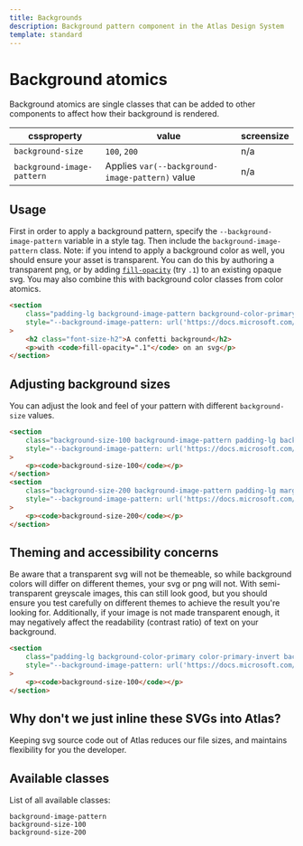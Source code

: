 ```yaml
---
title: Backgrounds
description: Background pattern component in the Atlas Design System
template: standard
---
```


# Background atomics

Background atomics are single classes that can be added to other components to affect how their background is rendered.

| cssproperty                | value                                           | screensize |
| -------------------------- | ----------------------------------------------- | ---------- |
| `background-size`          | `100`, `200`                                    | n/a        |
| `background-image-pattern` | Applies `var(--background-image-pattern)` value | n/a        |

## Usage

First in order to apply a background pattern, specify the `--background-image-pattern` variable in a style tag. Then include the `background-image-pattern` class. Note: if you intend to apply a background color as well, you should ensure your asset is transparent. You can do this by authoring a transparent png, or by adding [`fill-opacity`](https://developer.mozilla.org/en-US/docs/Web/SVG/Attribute/fill-opacity) (try `.1`) to an existing opaque svg. You may also combine this with background color classes from color atomics.

```html
<section
	class="padding-lg background-image-pattern background-color-primary color-primary-invert"
	style="--background-image-pattern: url('https://docs.microsoft.com/en-us/media/background-patterns/pixie-sticks.svg')"
>
	<h2 class="font-size-h2">A confetti background</h2>
	<p>with <code>fill-opacity=".1"</code> on an svg</p>
</section>
```

## Adjusting background sizes

You can adjust the look and feel of your pattern with different `background-size` values.

```html
<section
	class="background-size-100 background-image-pattern padding-lg background-color-primary color-primary-invert"
	style="--background-image-pattern: url('https://docs.microsoft.com/en-us/media/background-patterns/plus.svg')"
>
	<p><code>background-size-100</code></p>
</section>
<section
	class="background-size-200 background-image-pattern padding-lg margin-top-xxs background-color-primary color-primary-invert"
	style="--background-image-pattern: url('https://docs.microsoft.com/en-us/media/background-patterns/plus.svg')"
>
	<p><code>background-size-200</code></p>
</section>
```

## Theming and accessibility concerns

Be aware that a transparent svg will not be themeable, so while background colors will differ on different themes, your svg or png will not. With semi-transparent greyscale images, this can still look good, but you should ensure you test carefully on different themes to achieve the result you're looking for. Additionally, if your image is not made transparent enough, it may negatively affect the readability (contrast ratio) of text on your background.

```html
<section
	class="padding-lg background-color-primary color-primary-invert background-image-pattern background-size-100"
	style="--background-image-pattern: url('https://docs.microsoft.com/en-us/media/background-patterns/plus.svg')"
>
	<p><code>background-size-100</code></p>
</section>
```

## Why don't we just inline these SVGs into Atlas?

Keeping svg source code out of Atlas reduces our file sizes, and maintains flexibility for you the developer.

## Available classes

List of all available classes:

```atomics-filter
background-image-pattern
background-size-100
background-size-200
```
